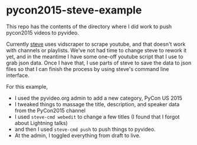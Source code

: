 # pycon2015-steve-example

This repo has the contents of the directory where I did work to push
pycon2015 videos to pyvideo.

Currently [steve](https://github.com/pyvideo/steve) uses vidscraper to scrape youtube,
and that doesn't work with channels or playlists. We've not had time to change steve
to rework it yet, and in the meantime I have some one-off youtube script that I use
to grab json data. Once I have that, I use parts of steve to save the data to json
files so that I can finish the process by using steve's command line interface.

For this example,
* I used the pyvideo.org admin to add a new category, PyCon US 2015
* I tweaked things to massage the title, description, and speaker data from the PyCon2015 channel
* I used `steve-cmd webedit` to change a few titles (I found that I forgot about Lightning talks)
* and then I used `steve-cmd push` to push things to pyvideo.
* At the admin, I toggled everything from draft to live.
